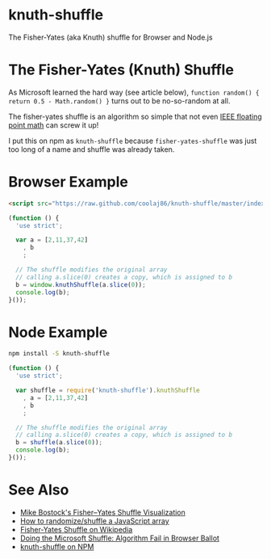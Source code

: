 knuth-shuffle
=============

The Fisher-Yates (aka Knuth) shuffle for Browser and Node.js

The Fisher-Yates (Knuth) Shuffle
===

As Microsoft learned the hard way (see article below), `function random() { return 0.5 - Math.random() }` turns out to be no-so-random at all.

The fisher-yates shuffle is an algorithm so simple that not even
[IEEE floating point math](http://blogs.adobe.com/bparadie/2011/11/22/0-2-0-1-0-30000000000000004/)
can screw it up!

I put this on npm as `knuth-shuffle` because `fisher-yates-shuffle`
was just too long of a name and shuffle was already taken.

Browser Example
===

```html
<script src="https://raw.github.com/coolaj86/knuth-shuffle/master/index.js"></script>
```

```javascript
(function () {
  'use strict';

  var a = [2,11,37,42]
    , b
    ;

  // The shuffle modifies the original array
  // calling a.slice(0) creates a copy, which is assigned to b
  b = window.knuthShuffle(a.slice(0));
  console.log(b);
}());
```

Node Example
===

```bash
npm install -S knuth-shuffle
```

```javascript
(function () {
  'use strict';

  var shuffle = require('knuth-shuffle').knuthShuffle
    , a = [2,11,37,42]
    , b
    ;

  // The shuffle modifies the original array
  // calling a.slice(0) creates a copy, which is assigned to b
  b = shuffle(a.slice(0));
  console.log(b);
}());
```

See Also
===

  * [Mike Bostock's Fisher–Yates Shuffle Visualization](http://bost.ocks.org/mike/shuffle/)
  * [How to randomize/shuffle a JavaScript array](http://stackoverflow.com/questions/2450954/how-to-randomize-shuffle-a-javascript-array)
  * [Fisher-Yates Shuffle on Wikipedia](http://en.wikipedia.org/wiki/Fisher%E2%80%93Yates_shuffle)
  * [Doing the Microsoft Shuffle: Algorithm Fail in Browser Ballot](http://www.robweir.com/blog/2010/02/microsoft-random-browser-ballot.html)
  * [knuth-shuffle on NPM](https://npmjs.org/package/citare-scriptum)
